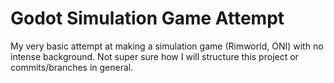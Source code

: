 # Godot Simulation Game Attempt
My very basic attempt at making a simulation game (Rimworld, ONI) with no intense background.
Not super sure how I will structure this project or commits/branches in general.
